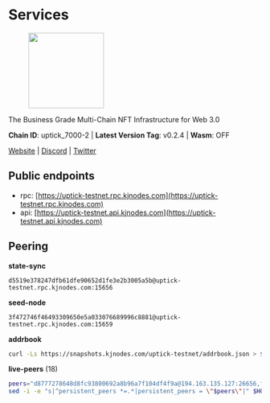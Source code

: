 # Services

<figure><img src="https://raw.githubusercontent.com/kj89/testnet_manuals/main/pingpub/logos/uptick.png" width="150" alt=""><figcaption></figcaption></figure>

The Business Grade Multi-Chain NFT Infrastructure for Web 3.0

**Chain ID**: uptick_7000-2 | **Latest Version Tag**: v0.2.4 | **Wasm**: OFF

[Website](https://uptick.network) | [Discord](https://discord.gg/UzeHS7fu5H) | [Twitter](https://twitter.com/uptickproject)


## Public endpoints

* rpc: [https://uptick-testnet.rpc.kjnodes.com](https://uptick-testnet.rpc.kjnodes.com)
* api: [https://uptick-testnet.api.kjnodes.com](https://uptick-testnet.api.kjnodes.com)

## Peering

**state-sync**

```text
d5519e378247dfb61dfe90652d1fe3e2b3005a5b@uptick-testnet.rpc.kjnodes.com:15656
```

**seed-node**

```text
3f472746f46493309650e5a033076689996c8881@uptick-testnet.rpc.kjnodes.com:15659
```

**addrbook**
```bash
curl -Ls https://snapshots.kjnodes.com/uptick-testnet/addrbook.json > $HOME/.uptickd/config/addrbook.json
```

**live-peers** (18)
```bash
peers="d8777278648d8fc93800692a8b96a7f104df4f9a@194.163.135.127:26656,f06b6a57001440bf3507ba2f09a3010f6d50080b@135.181.133.37:29656,821cec653e1bdcd6e0ea7db62ddc65e7dae9fc5b@190.2.136.58:26656,b9e0210809b9dfc9cd299c6e83116d7fa45c6e27@65.109.68.93:46656,12fe5ed38770b4bb59c59e183ec1161aebda2a4e@185.173.38.18:26656,d5519e378247dfb61dfe90652d1fe3e2b3005a5b@65.109.68.190:15656,70c19420bb2d40c5a6c3466c69ead6e0877b9cc7@45.85.250.108:26656,1c66685cbf5c8dc0a739eb57c896d35eb2eed17c@141.94.139.233:28656,af5262526a0800a29a0a7194e1488a9fa62d0005@195.3.223.208:26656,d6aad702ecfed6c5e76e2f25dea6b921c3cd7857@154.12.242.252:31656,0aee682fb3453170737149203e5c23d2e0c46058@142.132.253.112:15656,94b63fddfc78230f51aeb7ac34b9fb86bd042a77@94.23.207.45:30556,b14b4e3a46180eccf00d816aed5338db925e2237@185.225.191.149:26656,eb5a3112a64944e2bd701ff8aa99ab95209c6310@185.198.27.110:26656,2763c95b0c9b0b31c312b06d6ae6887968fb9830@194.163.154.224:26656,453aff3405698476967251ee253a03bedf4f0dce@178.211.139.124:15656,b9d3fe835ded0b93c39befad43fb3c4964ae740f@91.195.101.100:26656,07df6fd3f41c4bda761931831439ab248eb3dae4@91.223.3.190:55056"
sed -i -e "s|^persistent_peers *=.*|persistent_peers = \"$peers\"|" $HOME/.uptickd/config/config.toml
```
